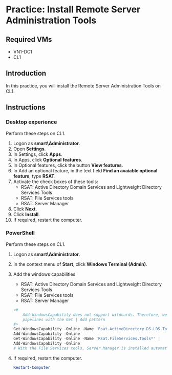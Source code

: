 # Practice: Install Remote Server Administration Tools

## Required VMs

* VN1-DC1
* CL1

## Introduction

In this practice, you will install the Remote Server Administration Tools on CL1.

## Instructions

### Desktop experience

Perform these steps on CL1.

1. Logon as **smart\Administrator**.
1. Open **Settings**.
1. In Settings, click **Apps**.
1. In Apps, click **Optional features**.
1. In Optional features, click the button **View features**.
1. In Add an optional feature, in the text field **Find an avaiable optional feature**, type **RSAT**.
1. Activate the check boxes of these tools:
    * RSAT: Active Directory Domain Services and Lightweight Directory Services Tools
    * RSAT: File Services tools
    * RSAT: Server Manager
1. Click **Next**.
1. Click **Install**.
1. If required, restart the computer.

### PowerShell

Perform these steps on CL1.

1. Logon as **smart\Administrator**.
1. In the context menu of **Start**, click **Windows Terminal (Admin)**.
1. Add the windows capabilities
    * RSAT: Active Directory Domain Services and Lightweight Directory Services Tools
    * RSAT: File Services tools
    * RSAT: Server Manager

    ````powershell
    <# 
        Add-WindowsCapability does not support wildcards. Therefore, we use
        pipelines with the Get | Add pattern
    #>
    Get-WindowsCapability -Online -Name 'Rsat.ActiveDirectory.DS-LDS.Tools*' |
    Add-WindowsCapability -Online
    Get-WindowsCapability -Online -Name 'Rsat.FileServices.Tools*' | 
    Add-WindowsCapability -Online
    # With the File Services tools, Server Manager is installed automatically
    ````

1. If required, restart the computer.

    ````powershell
    Restart-Computer
    ````
